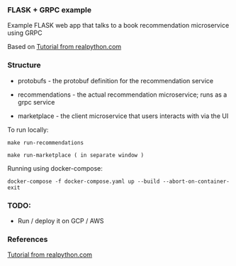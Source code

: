 ### FLASK + GRPC example

Example FLASK web app that talks to a book recommendation microservice using GRPC

[1]: https://realpython.com/python-microservices-grpc

Based on [Tutorial from realpython.com][1]


### Structure

* protobufs - the protobuf definition for the recommendation service


* recommendations - the actual recommendation microservice; runs as a grpc service

* marketplace - the client microservice that users interacts with via the UI


To run locally:

```
make run-recommendations

make run-marketplace ( in separate window )

```

Running using docker-compose:
```
docker-compose -f docker-compose.yaml up --build --abort-on-container-exit
```

### TODO:

* Run / deploy it on GCP / AWS

### References

[Tutorial from realpython.com](https://realpython.com/python-microservices-grpc/)